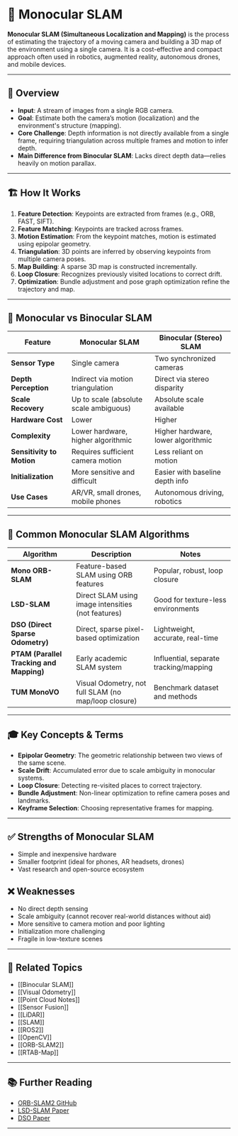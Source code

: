 # 🧭 Monocular SLAM

**Monocular SLAM (Simultaneous Localization and Mapping)** is the process of estimating the trajectory of a moving camera and building a 3D map of the environment using a single camera. It is a cost-effective and compact approach often used in robotics, augmented reality, autonomous drones, and mobile devices.

---

## 🧠 Overview

- **Input**: A stream of images from a single RGB camera.
- **Goal**: Estimate both the camera’s motion (localization) and the environment's structure (mapping).
- **Core Challenge**: Depth information is not directly available from a single frame, requiring triangulation across multiple frames and motion to infer depth.
- **Main Difference from Binocular SLAM**: Lacks direct depth data—relies heavily on motion parallax.

---

## 🏗️ How It Works

1. **Feature Detection**: Keypoints are extracted from frames (e.g., ORB, FAST, SIFT).
2. **Feature Matching**: Keypoints are tracked across frames.
3. **Motion Estimation**: From the keypoint matches, motion is estimated using epipolar geometry.
4. **Triangulation**: 3D points are inferred by observing keypoints from multiple camera poses.
5. **Map Building**: A sparse 3D map is constructed incrementally.
6. **Loop Closure**: Recognizes previously visited locations to correct drift.
7. **Optimization**: Bundle adjustment and pose graph optimization refine the trajectory and map.

---

## 🔁 Monocular vs Binocular SLAM

| Feature                      | Monocular SLAM                      | Binocular (Stereo) SLAM               |
|-----------------------------|-------------------------------------|---------------------------------------|
| **Sensor Type**             | Single camera                        | Two synchronized cameras              |
| **Depth Perception**        | Indirect via motion triangulation   | Direct via stereo disparity           |
| **Scale Recovery**          | Up to scale (absolute scale ambiguous) | Absolute scale available            |
| **Hardware Cost**           | Lower                                | Higher                                |
| **Complexity**              | Lower hardware, higher algorithmic  | Higher hardware, lower algorithmic    |
| **Sensitivity to Motion**   | Requires sufficient camera motion   | Less reliant on motion                |
| **Initialization**          | More sensitive and difficult        | Easier with baseline depth info       |
| **Use Cases**               | AR/VR, small drones, mobile phones  | Autonomous driving, robotics          |

---

## 🧪 Common Monocular SLAM Algorithms

| Algorithm           | Description                                                  | Notes                               |
|---------------------|--------------------------------------------------------------|--------------------------------------|
| **Mono ORB-SLAM**   | Feature-based SLAM using ORB features                        | Popular, robust, loop closure        |
| **LSD-SLAM**        | Direct SLAM using image intensities (not features)           | Good for texture-less environments   |
| **DSO (Direct Sparse Odometry)** | Direct, sparse pixel-based optimization         | Lightweight, accurate, real-time     |
| **PTAM (Parallel Tracking and Mapping)** | Early academic SLAM system            | Influential, separate tracking/mapping |
| **TUM MonoVO**      | Visual Odometry, not full SLAM (no map/loop closure)         | Benchmark dataset and methods        |

---

## 🎓 Key Concepts & Terms

- **Epipolar Geometry**: The geometric relationship between two views of the same scene.
- **Scale Drift**: Accumulated error due to scale ambiguity in monocular systems.
- **Loop Closure**: Detecting re-visited places to correct trajectory.
- **Bundle Adjustment**: Non-linear optimization to refine camera poses and landmarks.
- **Keyframe Selection**: Choosing representative frames for mapping.

---

## ✅ Strengths of Monocular SLAM

- Simple and inexpensive hardware
- Smaller footprint (ideal for phones, AR headsets, drones)
- Vast research and open-source ecosystem

## ❌ Weaknesses

- No direct depth sensing
- Scale ambiguity (cannot recover real-world distances without aid)
- More sensitive to camera motion and poor lighting
- Initialization more challenging
- Fragile in low-texture scenes

---

## 🔗 Related Topics

- [[Binocular SLAM]]
- [[Visual Odometry]]
- [[Point Cloud Notes]]
- [[Sensor Fusion]]
- [[LiDAR]]
- [[SLAM]]
- [[ROS2]]
- [[OpenCV]]
- [[ORB-SLAM2]]
- [[RTAB-Map]]

---

## 📚 Further Reading

- [ORB-SLAM2 GitHub](https://github.com/raulmur/ORB_SLAM2)
- [LSD-SLAM Paper](https://vision.in.tum.de/research/vslam/lsdslam)
- [DSO Paper](https://vision.in.tum.de/research/vslam/dso)

---
